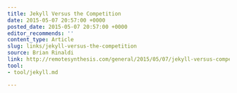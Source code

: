 ```yaml
---
title: Jekyll Versus the Competition
date: 2015-05-07 20:57:00 +0000
posted_date: 2015-05-07 20:57:00 +0000
editor_recommends: ''
content_type: Article
slug: links/jekyll-versus-the-competition
source: Brian Rinaldi
link: http://remotesynthesis.com/general/2015/05/07/jekyll-versus-competition/
tool:
- tool/jekyll.md

---
```


